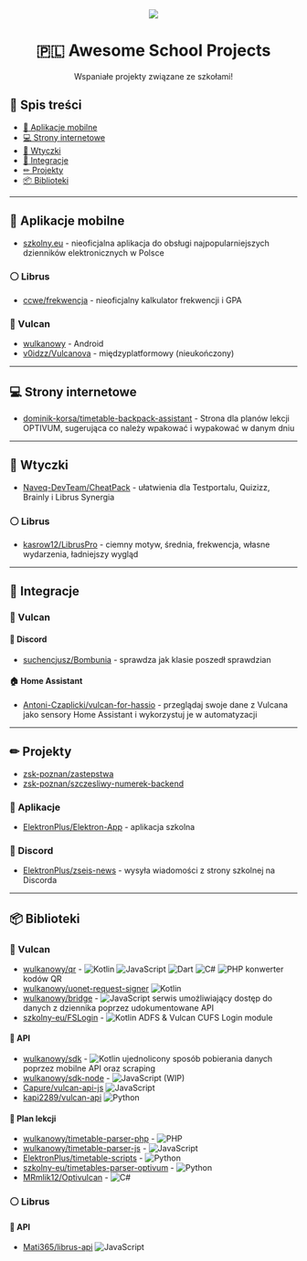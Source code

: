 <div align='center'>
<img src="https://awesome.re/badge.svg">
<h1>🇵🇱 Awesome School Projects</h1>
<p>Wspaniałe projekty związane ze szkołami!</p>
</div>

## 📜 Spis treści
- [📱 Aplikacje mobilne](https://github.com/wulkanowy/awesome-school-projects-poland#aplikacje-mobilne)
- [💻 Strony internetowe](https://github.com/wulkanowy/awesome-school-projects-poland#strony-internetowe)
- [🔌 Wtyczki](https://github.com/wulkanowy/awesome-school-projects-poland#wtyczki)
- [🔗 Integracje](https://github.com/wulkanowy/awesome-school-projects-poland#integracje)
- [✏ Projekty](https://github.com/wulkanowy/awesome-school-projects-poland#projekty)
- [📦 Biblioteki](https://github.com/wulkanowy/awesome-school-projects-poland#biblioteki)

---

## 📱 Aplikacje mobilne
- [szkolny.eu](https://github.com/szkolny-eu/szkolny-android) - nieoficjalna aplikacja do obsługi najpopularniejszych dzienników elektronicznych w Polsce
### ⚪ Librus
- [ccwe/frekwencja](https://github.com/ccwe/frekwencja) - nieoficjalny kalkulator frekwencji i GPA

### 🌋 Vulcan
- [wulkanowy](https://github.com/wulkanowy/wulkanowy) - Android
- [v0idzz/Vulcanova](https://github.com/v0idzz/Vulcanova) - międzyplatformowy (nieukończony)

---

## 💻 Strony internetowe
- [dominik-korsa/timetable-backpack-assistant](https://github.com/dominik-korsa/timetable-backpack-assistant) - Strona dla planów lekcji OPTIVUM, sugerująca co należy wpakować i wypakować w danym dniu

---

## 🔌 Wtyczki
- [Naveq-DevTeam/CheatPack](https://github.com/Naveq-DevTeam/CheatPack) - ułatwienia dla Testportalu, Quizizz, Brainly i Librus Synergia
### ⚪ Librus
- [kasrow12/LibrusPro](https://github.com/kasrow12/LibrusPro) - ciemny motyw, średnia, frekwencja, własne wydarzenia, ładniejszy wygląd

---

## 🔗 Integracje
### 🌋 Vulcan
#### 💬 Discord
- [suchencjusz/Bombunia](https://github.com/suchencjusz/Bombunia) - sprawdza jak klasie poszedł sprawdzian
#### 🏠 Home Assistant
- [Antoni-Czaplicki/vulcan-for-hassio](https://github.com/Antoni-Czaplicki/vulcan-for-hassio) - przeglądaj swoje dane z Vulcana jako sensory Home Assistant i wykorzystuj je w automatyzacji

---

## ✏ Projekty
- [zsk-poznan/zastepstwa](https://github.com/zsk-poznan/zastepstwa)
- [zsk-poznan/szczesliwy-numerek-backend](https://github.com/zsk-poznan/szczesliwy-numerek-backend)
### 📱 Aplikacje
- [ElektronPlus/Elektron-App](https://github.com/ElektronPlus/Elektron-App) - aplikacja szkolna

### 💬 Discord
- [ElektronPlus/zseis-news](https://github.com/ElektronPlus/zseis-news) - wysyła wiadomości z strony szkolnej na Discorda

---

## 📦 Biblioteki
### 🌋 Vulcan
- [wulkanowy/qr](https://github.com/wulkanowy/qr) - ![Kotlin](https://img.shields.io/badge/-Kotlin-%23A97BFF) ![JavaScript](https://img.shields.io/badge/-JavaScript-%23f1e05a) ![Dart](https://img.shields.io/badge/-Dart-%2300B4AB) ![C#](https://img.shields.io/badge/-C%23-%23178600) ![PHP](https://img.shields.io/badge/-PHP-%234F5D95) konwerter kodów QR
- [wulkanowy/uonet-request-signer](https://github.com/wulkanowy/uonet-request-signer) ![Kotlin](https://img.shields.io/badge/-Kotlin-%23A97BFF)
- [wulkanowy/bridge](https://github.com/wulkanowy/bridge) - ![JavaScript](https://img.shields.io/badge/-JavaScript-%23f1e05a) serwis umożliwiający dostęp do danych z dziennika  poprzez udokumentowane API
- [szkolny-eu/FSLogin](https://github.com/szkolny-eu/FSLogin) - ![Kotlin](https://img.shields.io/badge/-Kotlin-%23A97BFF) ADFS & Vulcan CUFS Login module 

#### 🤖 API
- [wulkanowy/sdk](https://github.com/wulkanowy/sdk) - ![Kotlin](https://img.shields.io/badge/-Kotlin-%23A97BFF) ujednolicony sposób pobierania danych poprzez mobilne API oraz scraping
- [wulkanowy/sdk-node](https://github.com/wulkanowy/sdk-node) - ![JavaScript](https://img.shields.io/badge/-JavaScript-%23f1e05a) (WIP)
- [Capure/vulcan-api-js](https://github.com/Capure/vulcan-api-js) ![JavaScript](https://img.shields.io/badge/-JavaScript-%23f1e05a)
- [kapi2289/vulcan-api](https://github.com/kapi2289/vulcan-api) ![Python](https://img.shields.io/badge/-Python-%233572A5)
#### 📅 Plan lekcji
- [wulkanowy/timetable-parser-php](https://github.com/wulkanowy/timetable-parser-php) - ![PHP](https://img.shields.io/badge/-PHP-%234F5D95)
- [wulkanowy/timetable-parser-js](https://github.com/wulkanowy/timetable-parser-js) - ![JavaScript](https://img.shields.io/badge/-JavaScript-%23f1e05a)
- [ElektronPlus/timetable-scripts](https://github.com/ElektronPlus/timetable-scripts) - ![Python](https://img.shields.io/badge/-Python-%233572A5)
- [szkolny-eu/timetables-parser-optivum](https://github.com/szkolny-eu/timetables-parser-optivum) - ![Python](https://img.shields.io/badge/-Python-%233572A5)
- [MRmlik12/Optivulcan](https://github.com/MRmlik12/Optivulcan) - ![C#](https://img.shields.io/badge/-C%23-%23178600)
### ⚪ Librus
#### 🤖 API
- [Mati365/librus-api](https://github.com/Mati365/librus-api) ![JavaScript](https://img.shields.io/badge/-JavaScript-%23f1e05a)
